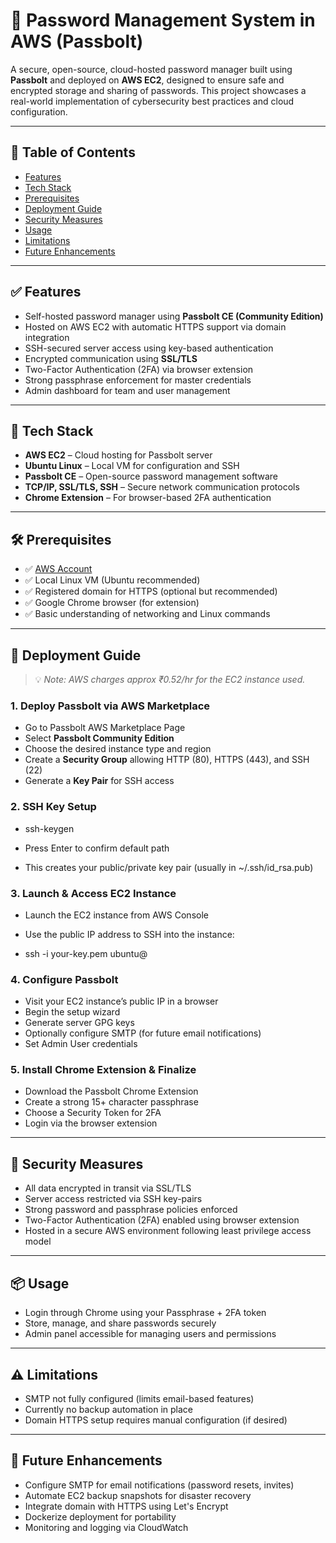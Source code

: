 # 🔐 Password Management System in AWS (Passbolt)

A secure, open-source, cloud-hosted password manager built using **Passbolt** and deployed on **AWS EC2**, designed to ensure safe and encrypted storage and sharing of passwords. This project showcases a real-world implementation of cybersecurity best practices and cloud configuration.

---

## 📄 Table of Contents

- [Features](#features)
- [Tech Stack](#tech-stack)
- [Prerequisites](#prerequisites)
- [Deployment Guide](#deployment-guide)
- [Security Measures](#security-measures)
- [Usage](#usage)
- [Limitations](#limitations)
- [Future Enhancements](#future-enhancements)

---

<a name="features"></a>
## ✅ Features

- Self-hosted password manager using **Passbolt CE (Community Edition)**
- Hosted on AWS EC2 with automatic HTTPS support via domain integration
- SSH-secured server access using key-based authentication
- Encrypted communication using **SSL/TLS**
- Two-Factor Authentication (2FA) via browser extension
- Strong passphrase enforcement for master credentials
- Admin dashboard for team and user management

---

<a name="tech-stack"></a>
## 🧰 Tech Stack

- **AWS EC2** – Cloud hosting for Passbolt server  
- **Ubuntu Linux** – Local VM for configuration and SSH  
- **Passbolt CE** – Open-source password management software  
- **TCP/IP, SSL/TLS, SSH** – Secure network communication protocols  
- **Chrome Extension** – For browser-based 2FA authentication  

---

<a name="prerequisites"></a>
## 🛠️ Prerequisites

- ✅ [AWS Account](https://aws.amazon.com/)
- ✅ Local Linux VM (Ubuntu recommended)
- ✅ Registered domain for HTTPS (optional but recommended)
- ✅ Google Chrome browser (for extension)
- ✅ Basic understanding of networking and Linux commands

---

<a name="deployment-guide"></a>
## 🚀 Deployment Guide

> 💡 _Note: AWS charges approx ₹0.52/hr for the EC2 instance used._

### 1. Deploy Passbolt via AWS Marketplace

- Go to Passbolt AWS Marketplace Page
- Select **Passbolt Community Edition**
- Choose the desired instance type and region
- Create a **Security Group** allowing HTTP (80), HTTPS (443), and SSH (22)
- Generate a **Key Pair** for SSH access

### 2. SSH Key Setup

- ssh-keygen

- Press Enter to confirm default path
- This creates your public/private key pair (usually in ~/.ssh/id_rsa.pub)

### 3. Launch & Access EC2 Instance

- Launch the EC2 instance from AWS Console
- Use the public IP address to SSH into the instance:

- ssh -i your-key.pem ubuntu@<public-ip>

### 4. Configure Passbolt

- Visit your EC2 instance’s public IP in a browser
- Begin the setup wizard
- Generate server GPG keys
- Optionally configure SMTP (for future email notifications)
- Set Admin User credentials

### 5. Install Chrome Extension & Finalize

- Download the Passbolt Chrome Extension
- Create a strong 15+ character passphrase
- Choose a Security Token for 2FA
- Login via the browser extension

---

<a name="security-measures"></a>
## 🔐 Security Measures

- All data encrypted in transit via SSL/TLS
- Server access restricted via SSH key-pairs
- Strong password and passphrase policies enforced
- Two-Factor Authentication (2FA) enabled using browser extension
- Hosted in a secure AWS environment following least privilege access model

---

<a name="usage"></a>
## 📦 Usage

- Login through Chrome using your Passphrase + 2FA token
- Store, manage, and share passwords securely
- Admin panel accessible for managing users and permissions

---

<a name="limitations"></a>
## ⚠️ Limitations

- SMTP not fully configured (limits email-based features)
- Currently no backup automation in place
- Domain HTTPS setup requires manual configuration (if desired)

---

<a name="future-enhancements"></a>
## 🌱 Future Enhancements

- Configure SMTP for email notifications (password resets, invites)
- Automate EC2 backup snapshots for disaster recovery
- Integrate domain with HTTPS using Let's Encrypt
- Dockerize deployment for portability
- Monitoring and logging via CloudWatch
